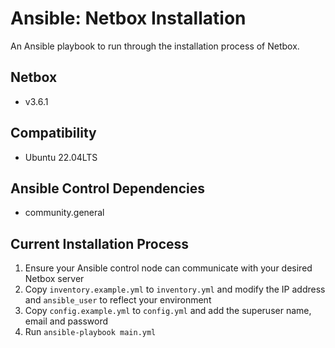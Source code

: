 # Ansible: Netbox Installation

An Ansible playbook to run through the installation process of Netbox.

## Netbox
   * v3.6.1
## Compatibility
   * Ubuntu 22.04LTS

## Ansible Control Dependencies
   * community.general

## Current Installation Process
1. Ensure your Ansible control node can communicate with your desired Netbox server
2. Copy `inventory.example.yml` to `inventory.yml` and modify the IP address and `ansible_user` to reflect your environment
3. Copy `config.example.yml` to `config.yml` and add the superuser name, email and password
4. Run `ansible-playbook main.yml`
